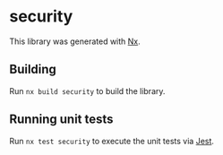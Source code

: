 # security

This library was generated with [Nx](https://nx.dev).

## Building

Run `nx build security` to build the library.

## Running unit tests

Run `nx test security` to execute the unit tests via [Jest](https://jestjs.io).
